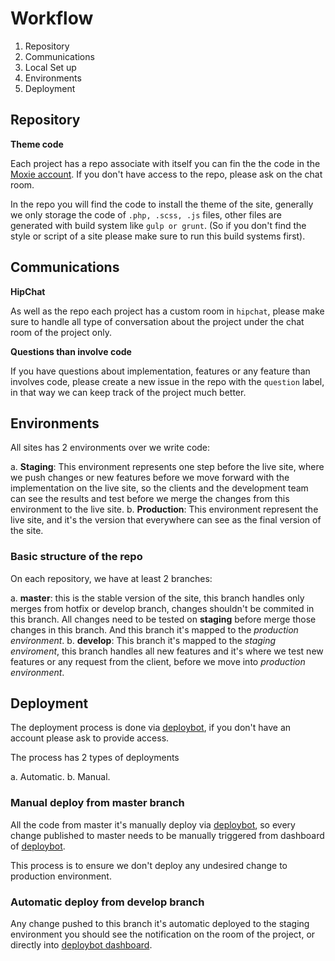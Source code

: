 # Workflow 

1. Repository
2. Communications
3. Local Set up
4. Environments
5. Deployment

## Repository

**Theme code**

Each project has a repo associate with itself you can fin the the code in the [Moxie account](https://github.com/moxienyc/). If you don't have access to the repo, please ask on the chat room. 

In the repo you will find the code to install the theme of the site, generally we only storage the code  of `.php, .scss, .js` files, other files are generated with build system like `gulp or grunt`. (So if you don't find the style or script of a site please make sure to run this build systems first).

## Communications

**HipChat**

As well as the repo each project has a custom room in `hipchat`, please make sure to handle all type of conversation about the project under the chat room of the project only. 

**Questions than involve code**

If you have questions about implementation, features or any feature than involves code, please create a new issue in the repo with the `question` label, in that way we can keep track of the project much better.


## Environments 

All sites has 2 environments over we write code: 

a. **Staging**: This environment represents one step before the live site, where we push changes or new features before we move forward with the implementation on the live site, so the clients and the development team can see the results and test before we merge the changes from this environment to the live site.
b. **Production**: This environment represent the live site, and it's the version that everywhere can see as the final version of the site.

### Basic structure of the repo

On each repository, we have at least 2 branches:

a. **master**: this is the stable version of the site, this branch handles only merges from hotfix or develop branch, changes shouldn't be commited in this branch. All changes need to be tested on **staging** before merge those changes in this branch. And this branch it's mapped to the *production environment*.
b. **develop**: This branch it's mapped to the *staging enviroment*,  this branch handles all new features and it's where we test new features or any request from the client, before we move into *production environment*. 

## Deployment

The deployment process is done via [deploybot](https://moxie.deploybot.com/), if you don't have an account please ask to provide access.

The process has 2 types of deployments

a. Automatic.
b. Manual.


### Manual deploy from master branch

All the code from master it's manually deploy via [deploybot](https://moxie.deploybot.com/), so every change published to master needs to be manually triggered from dashboard of [deploybot](https://moxie.deploybot.com/). 

This process is to ensure we don't deploy any undesired change to production environment. 

### Automatic deploy from develop branch

Any change pushed to this branch it's automatic deployed to the staging environment you should see the notification on the room of the project, or directly into [deploybot dashboard](https://moxie.deploybot.com/).
